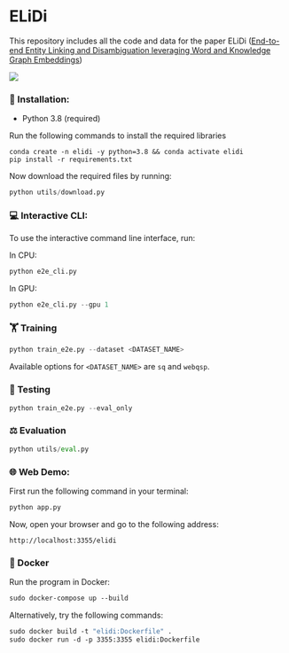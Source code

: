 # ELiDi
This repository includes all the code and data for the paper ELiDi ([End-to-end Entity Linking and Disambiguation leveraging Word and Knowledge Graph Embeddings](https://openreview.net/pdf/cae4393d0817ad50aee6065e11a4d7487f8c4344.pdf))

![](https://github.com/rashad101/ELiDi/blob/main/elidi-demo.gif)
### 🔧 Installation:
* Python 3.8 (required)

Run the following commands to install the required libraries
```shell
conda create -n elidi -y python=3.8 && conda activate elidi
pip install -r requirements.txt
```
Now download the required files by running:
```python
python utils/download.py
```

### 💻 Interactive CLI:
To use the interactive command line interface, run:

In CPU:
```python
python e2e_cli.py
```
In GPU:
```python
python e2e_cli.py --gpu 1
```

### 🏋️ Training
```python
python train_e2e.py --dataset <DATASET_NAME>
```
Available options for ```<DATASET_NAME>``` are ```sq``` and ```webqsp```.
### 🎯 Testing
```python
python train_e2e.py --eval_only
```
### ⚖️ Evaluation
```python
python utils/eval.py
```

### 🌐 Web Demo:
First run the following command in your terminal:
```python
python app.py
```
Now, open your browser and go to the following address:
```
http://localhost:3355/elidi
```

### 🐳 Docker
Run the program in Docker:
```dockerfile
sudo docker-compose up --build
```
Alternatively, try the following commands:
```dockerfile
sudo docker build -t "elidi:Dockerfile" .
sudo docker run -d -p 3355:3355 elidi:Dockerfile
```
